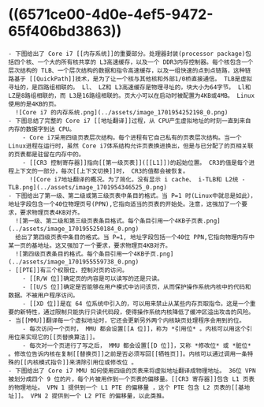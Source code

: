 # ((6571ce00-4d0e-4ef5-9472-65f406bd3863))
	- 下图给出了 Core i7 [[内存系统]]的重要部分。处理器封装(processor package)包括四个核、一个大的所有核共享的 L3高速缓存，以及一个 DDR3内存控制器。每个核包含一个层次结构的 TLB、一个层次结构的数据和指令高速缓存，以及一组快速的点到点链路，这种链路基于 [[QuickPath]]技术，是为了让一个核与其他核和外部1/0桥直接通信。 TLB是虚拟寻址的，是四路组相联的。 Ll、 LZ和 L3高速缓存是物理寻址的，块大小为64字节。 Ll和 LZ是8路组相联的，而 L3是16路组相联的。页大小可以在启动时被配置为4KB或4MB。 Linux使用的是4KB的页。
	  ![Core i7 的内存系统.png](../assets/image_1701954252198_0.png)
	- 下图总结了完整的 Core i7 [[地址翻译]]过程，从 CPU产生虚拟地址的时刻一直到来自内存的数据字到达 CPU。
		- Core i7采用四级页表层次结构。每个进程有它自己私有的页表层次结构。当一个 Linux进程在运行时，虽然 Core i7体系结构允许页表换进换出，但是与已分配了的页相关联的页表都是驻留在内存中的。
		- [[CR3 控制寄存器]]指向[[第一级页表]]([[L1]])的起始位置。 CR3的值是每个进程上下文的一部分，每次[[上下文切换]]时， CR3的值都会被恢复。
		  ![Core i7地址翻译的概况。为了简化，没有显示 i cache、 i-TLB和 L2统 -TLB.png](../assets/image_1701954346525_0.png)
	- 下图给出了第一级、第二级或第三级页表中条目的格式。当 P=1 时(Linux中就总是如此），地址字段包含一个40位物理页号(PPN),它指向适当的页表的开始处。注意，这强加了一个要求，要求物理页表4KB对齐。
	  ![第一级、第二级和第三级页表条目格式。每个条目引用一个4KB子页表.png](../assets/image_1701955250184_0.png)
	  给出了第四级页表中条目的格式。当 P=1, 地址字段包括一个40位 PPN,它指向物理内存中某一页的基地址。这又强加了一个要求，要求物理页4KB对齐。
	  ![第四级页表条目的格式。每个条目引用一个4KB子页.png](../assets/image_1701955559738_0.png)
	- [[PTE]]有三个权限位，控制对页的访问。
		- [[R/W 位]]确定页的内容是可以读写的还是只读。
		- [[U/S 位]]确定是否能够在用户模式中访问该页，从而保护操作系统内核中的代码和数据。不被用户程序访问。
		- [[XD 位]]是在 64 位系统中引入的，可以用来禁止从某些内存页取指令。这是一个重要的新特性，通过限制只能执行只读代码段，使得操作系统内核降低了缓冲区溢出攻击的风险。
	- 当[[MMU]]翻译每一个虚拟地址时，它还会更新另外两个内核缺页处理程序会用到的位。
		- 每次访问一个页时， MMU 都会设置[[A 位]]，称为 *引用位* 。内核可以用这个引用位来实现它的[[页替换算法]]。
		- 每次对一个页进行了写之后， MMU 都会设置[[D 位]]，又称 *修改位* 或 *脏位* 。修改位告诉内核在复制[[替换页]]之前是否必须写回[[牺牲页]]。内核可以通过调用一条特殊的[[内核模式指令]]来清除引用位或修改位 。
	- 下图给出了 Core i7 MMU 如何使用四级的页表来将虚拟地址翻译成物理地址。 36位 VPN 被划分成四个 9 位的片，每个片被用作到一个页表的偏移量。[[CR3 寄存器]]包含 L1 页表的物理地址。 VPN 1 提供到一个 L1 PTE 的偏移量 ，这个 PTE 包含 L2 页表的[[基地址]]。 VPN 2 提供到一个 L2 PTE 的偏移量，以此类推。